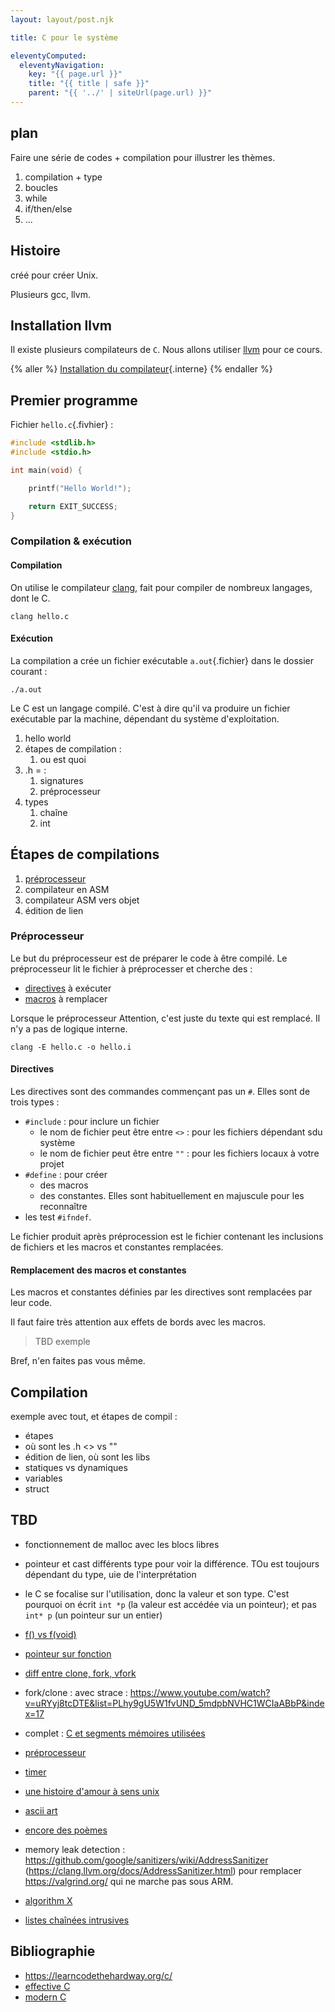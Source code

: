 ```yaml
---
layout: layout/post.njk

title: C pour le système

eleventyComputed:
  eleventyNavigation:
    key: "{{ page.url }}"
    title: "{{ title | safe }}"
    parent: "{{ '../' | siteUrl(page.url) }}"
---
```


## plan

Faire une série de codes + compilation pour illustrer les thèmes.

1. compilation + type
2. boucles
3. while
4. if/then/else
5. ...

## Histoire

créé pour créer Unix.

Plusieurs gcc, llvm.

## Installation llvm

Il existe plusieurs compilateurs de `C`. Nous allons utiliser [llvm](https://apt.llvm.org/) pour ce cours.

{% aller %}
[Installation du compilateur](installation){.interne}
{% endaller %}

## Premier programme

Fichier `hello.c`{.fivhier} :

```c
#include <stdlib.h> 
#include <stdio.h>

int main(void) { 

    printf("Hello World!");

    return EXIT_SUCCESS; 
}
```

### Compilation & exécution

#### Compilation

On utilise le compilateur [clang](https://clang.llvm.org/), fait pour compiler de nombreux langages, dont le C.

```
clang hello.c
```

#### Exécution

La compilation a crée un fichier exécutable `a.out`{.fichier} dans le dossier courant :

```
./a.out
```

Le C est un langage compilé. C'est à dire qu'il va produire un fichier exécutable par la machine, dépendant du système d'exploitation.

1. hello world
2. étapes de compilation :
   1. ou est quoi
3. .h = :
   1. signatures
   2. préprocesseur
4. types
   1. chaîne
   2. int

## Étapes de compilations

1. [préprocesseur](https://fr.wikipedia.org/wiki/Pr%C3%A9processeur_C)
2. compilateur en ASM
3. compilateur ASM vers objet
4. édition de lien

### Préprocesseur

Le but du préprocesseur est de préparer le code à être compilé. Le préprocesseur lit le fichier à préprocesser et cherche des :

- [directives](https://www.rocq.inria.fr/secret/Anne.Canteaut/COURS_C/chapitre5.html) à exécuter
- [macros](https://gcc.gnu.org/onlinedocs/cpp/Macro-Arguments.html#Macro-Arguments-1) à remplacer

Lorsque le préprocesseur
Attention, c'est juste du texte qui est remplacé. Il n'y a pas de logique interne.

```
clang -E hello.c -o hello.i
```

#### Directives

Les directives sont des commandes commençant pas un `#`. Elles sont de trois types :

- `#include` : pour inclure un fichier
  - le nom de fichier peut être entre `<>` : pour les fichiers dépendant sdu système
  - le nom de fichier peut être entre `""` : pour les fichiers locaux à votre projet
- `#define` : pour créer
  - des macros
  - des constantes. Elles sont habituellement en majuscule pour les reconnaître
- les test `#ifndef`.

Le fichier produit après préprocession est le fichier contenant les inclusions de fichiers et les macros et constantes remplacées.

#### Remplacement des macros et constantes

Les macros et constantes définies par les directives sont remplacées par leur code.

Il faut faire très attention aux effets de bords avec les macros.

> TBD exemple

Bref, n'en faites pas vous même.

## Compilation

exemple avec tout, et étapes de compil :

- étapes
- où sont les .h <> vs ""
- édition de lien, où sont les libs
- statiques vs dynamiques
- variables
- struct

## TBD

- fonctionnement de malloc avec les blocs libres
- pointeur et cast différents type pour voir la différence. TOu est toujours dépendant du type, uie de l'interprétation
- le C se focalise sur l'utilisation, donc la valeur et son type. C'est pourquoi on écrit `int *p` (la valeur est accédée via un pointeur); et pas `int* p` (un pointeur sur un entier)
- [f() vs f(void)](https://www.youtube.com/watch?v=VsRs0H4hXEE)
- [pointeur sur fonction](https://www.youtube.com/watch?v=axngwDJ79GY)
- [diff entre clone, fork, vfork](https://www.baeldung.com/linux/fork-vfork-exec-clone)
- fork/clone : avec strace : <https://www.youtube.com/watch?v=uRYyj8tcDTE&list=PLhy9gU5W1fvUND_5mdpbNVHC1WCIaABbP&index=17>
- complet : [C et segments mémoires utilisées](https://gist.github.com/CMCDragonkai/10ab53654b2aa6ce55c11cfc5b2432a4)
- [préprocesseur](http://jhnet.co.uk/articles/cpp_magic)
- [timer](https://0xax.gitbooks.io/linux-insides/content/Timers/linux-timers-6.html)
- [une histoire d'amour à sens unix](https://www.cise.ufl.edu/~manuel/obfuscate/westley.hint)
- [ascii art](https://www.welcometothejungle.com/fr/articles/btc-poem-code-avalanche-stars)
- [encore des poèmes](https://code-poetry.com/water)
- memory leak detection : <https://github.com/google/sanitizers/wiki/AddressSanitizer> (<https://clang.llvm.org/docs/AddressSanitizer.html>) pour remplacer <https://valgrind.org/> qui ne marche pas sous ARM.

- [algorithm X](https://en.wikipedia.org/wiki/Knuth%27s_Algorithm_X)
- [listes chaînées intrusives](https://www.data-structures-in-practice.com/intrusive-linked-lists/)

## Bibliographie

- <https://learncodethehardway.org/c/>
- [effective C](https://www.amazon.fr/Effective-Introduction-Professional-Robert-Seacord/dp/1718501048/)
- [modern C](https://gustedt.gitlabpages.inria.fr/modern-c/)
